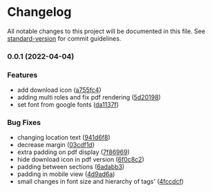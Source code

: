 # Changelog

All notable changes to this project will be documented in this file. See [standard-version](https://github.com/conventional-changelog/standard-version) for commit guidelines.

### 0.0.1 (2022-04-04)


### Features

* add download icon ([a755fc4](https://github.com/Stijnc/jsonresume-theme-standard-resume-extended/commit/a755fc40dee88709554b3142da945cfc2ed8a222))
* adding multi roles and fix pdf rendering ([5d20198](https://github.com/Stijnc/jsonresume-theme-standard-resume-extended/commit/5d2019815ad15e81c53baae080aea6845adb4ede))
* set font from google fonts ([da1137f](https://github.com/Stijnc/jsonresume-theme-standard-resume-extended/commit/da1137fb2ce730d183cca1aca6833269e7be2f92))


### Bug Fixes

* changing location text ([941d6f8](https://github.com/Stijnc/jsonresume-theme-standard-resume-extended/commit/941d6f802c4c4c977d75ee7b966809e64fc16bf0))
* decrease margin ([03cdf1d](https://github.com/Stijnc/jsonresume-theme-standard-resume-extended/commit/03cdf1d9b095f9ded0519dfea1fed62edb450bec))
* extra padding on pdf display ([7f86969](https://github.com/Stijnc/jsonresume-theme-standard-resume-extended/commit/7f869695db1013c73ff21fab8f2a07fb469e5c26))
* hide download icon in pdf version ([6f0c8c2](https://github.com/Stijnc/jsonresume-theme-standard-resume-extended/commit/6f0c8c258b2d12464de2f992eaa6cc9c25b98092))
* padding between sections ([6adabb3](https://github.com/Stijnc/jsonresume-theme-standard-resume-extended/commit/6adabb38d051fb7f44b66f3cff39432ce643fb72))
* padding in mobile view ([4d9ad6a](https://github.com/Stijnc/jsonresume-theme-standard-resume-extended/commit/4d9ad6ac974527934421a70a7168a9cfd2cb97cc))
* small changes in font size and hierarchy of tags' ([4fccdcf](https://github.com/Stijnc/jsonresume-theme-standard-resume-extended/commit/4fccdcfdd0a5c5aef848ed0dc079c848cc5772c8))

